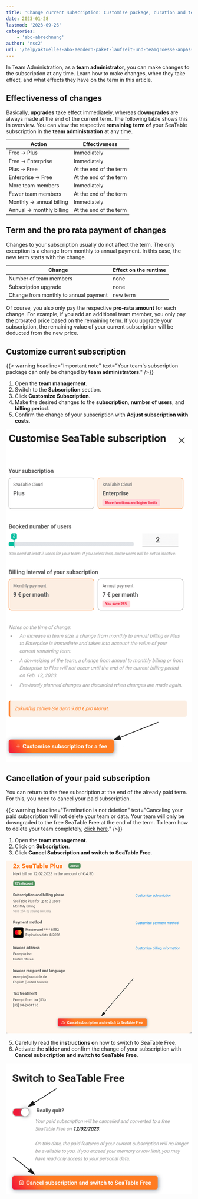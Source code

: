 ```yaml
---
title: 'Change current subscription: Customize package, duration and team size'
date: 2023-01-28
lastmod: '2023-09-26'
categories:
    - 'abo-abrechnung'
author: 'nsc2'
url: '/help/aktuelles-abo-aendern-paket-laufzeit-und-teamgroesse-anpassen'
---
```


In Team Administration, as a **team administrator**, you can make changes to the subscription at any time. Learn how to make changes, when they take effect, and what effects they have on the term in this article.

## Effectiveness of changes

Basically, **upgrades** take effect immediately, whereas **downgrades** are always made at the end of the current term. The following table shows this in overview. You can view the respective **remaining term of** your SeaTable subscription in the **team administration** at any time.

| Action                   | Effectiveness          |
| ------------------------ | ---------------------- |
| Free → Plus              | Immediately            |
| Free → Enterprise        | Immediately            |
| Plus → Free              | At the end of the term |
| Enterprise → Free        | At the end of the term |
| More team members        | Immediately            |
| Fewer team members       | At the end of the term |
| Monthly → annual billing | Immediately            |
| Annual → monthly billing | At the end of the term |

## Term and the pro rata payment of changes

Changes to your subscription usually do not affect the term. The only exception is a change from monthly to annual payment. In this case, the new term starts with the change.

| Change                                | Effect on the runtime |
| ------------------------------------- | --------------------- |
| Number of team members                | none                  |
| Subscription upgrade                  | none                  |
| Change from monthly to annual payment | new term              |

Of course, you also only pay the respective **pro-rata amount** for each change. For example, if you add an additional team member, you only pay the prorated price based on the remaining term. If you upgrade your subscription, the remaining value of your current subscription will be deducted from the new price.

## Customize current subscription

{{< warning  headline="Important note"  text="Your team's subscription package can only be changed by **team administrators**." />}}

1. Open the **team management**.
2. Switch to the **Subscription** section.
3. Click **Customize Subscription**.
4. Make the desired changes to the **subscription**, **number of users**, and **billing period**.
5. Confirm the change of your subscription with **Adjust subscription with costs**.

![Confirm the change of your subscription](images/switch-from-plus-to-enterprise.png)

## Cancellation of your paid subscription

You can return to the free subscription at the end of the already paid term. For this, you need to cancel your paid subscription.

{{< warning  headline="Termination is not deletion"  text="Canceling your paid subscription will not delete your team or data. Your team will only be downgraded to the free SeaTable Free at the end of the term. To learn how to delete your team completely, [click here](https://seatable.io/en/docs/teamverwaltung/das-komplette-team-loeschen/)." />}}

1. Open the **team management**.
2. Click on **Subscription**.
3. Click **Cancel Subscription and switch to SeaTable Free**.

![Change your subscription from Plus/Enterprise to Free](images/switch-to-seatable-free.png)

5. Carefully read the **instructions on** how to switch to SeaTable Free.
6. Activate the **slider** and confirm the change of your subscription with **Cancel subscription and switch to SeaTable Free**.

![Confirm the change of your subscription to SeaTable Free](images/confirm-switch-to-seatable-free.png)
